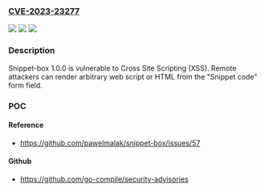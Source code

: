 ### [CVE-2023-23277](https://cve.mitre.org/cgi-bin/cvename.cgi?name=CVE-2023-23277)
![](https://img.shields.io/static/v1?label=Product&message=n%2Fa&color=blue)
![](https://img.shields.io/static/v1?label=Version&message=n%2Fa&color=blue)
![](https://img.shields.io/static/v1?label=Vulnerability&message=n%2Fa&color=brighgreen)

### Description

Snippet-box 1.0.0 is vulnerable to Cross Site Scripting (XSS). Remote attackers can render arbitrary web script or HTML from the "Snippet code" form field.

### POC

#### Reference
- https://github.com/pawelmalak/snippet-box/issues/57

#### Github
- https://github.com/go-compile/security-advisories

